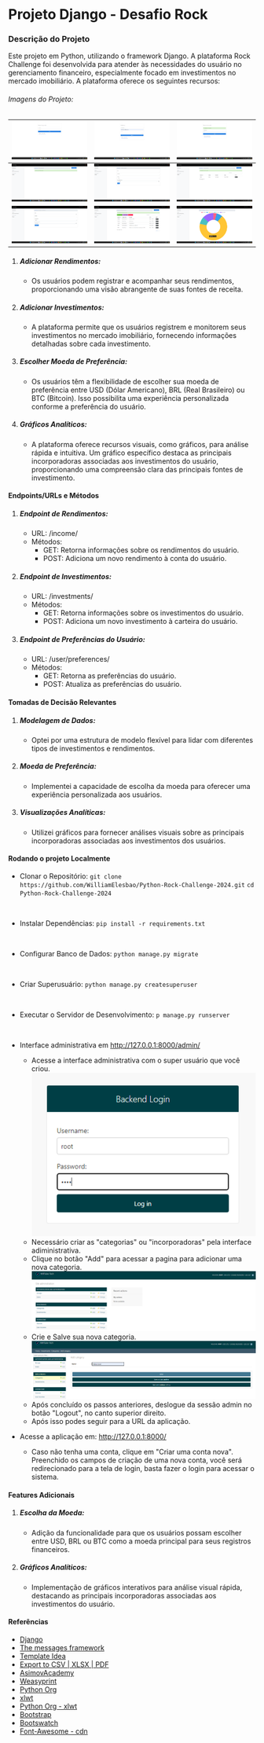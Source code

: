 # Projeto Django - Desafio Rock

### Descrição do Projeto

Este projeto em Python, utilizando o framework Django.
A plataforma Rock Challenge foi desenvolvida para atender às necessidades do usuário no gerenciamento financeiro, especialmente focado em investimentos no mercado imobiliário. A plataforma oferece os seguintes recursos:

###### Imagens do Projeto:
| ![Tela de Login](./rockchallenge/rockchallenge/static/img/00-login.png) | ![Tela de Cadastro](./rockchallenge/rockchallenge/static/img/01-register.png) | ![Tela de Login 2](./rockchallenge/rockchallenge/static/img/02-login-in.png) |
|-----|-----|-----|
| ![Boas vindas](./rockchallenge/rockchallenge/static/img/03-welcome.png) | ![Add renda](./rockchallenge/rockchallenge/static/img/04-add-income.png) | ![Salvar renda](./rockchallenge/rockchallenge/static/img/05-save-income.png) 
| ![Add Investimento](./rockchallenge/rockchallenge/static/img/06-add-invest.png) | ![Todos investimentos cadastrados](./rockchallenge/rockchallenge/static/img/07-all-invest.png) | ![Grafico de Investimentos](./rockchallenge/rockchallenge/static/img/08-grafico-invest.png)

1. ##### Adicionar Rendimentos:

    - Os usuários podem registrar e acompanhar seus rendimentos, proporcionando uma visão abrangente de suas fontes de receita.

2. ##### Adicionar Investimentos:

    - A plataforma permite que os usuários registrem e monitorem seus investimentos no mercado imobiliário, fornecendo informações detalhadas sobre cada investimento.

3. ##### Escolher Moeda de Preferência:

    - Os usuários têm a flexibilidade de escolher sua moeda de preferência entre USD (Dólar Americano), BRL (Real Brasileiro) ou BTC (Bitcoin). Isso possibilita uma experiência personalizada conforme a preferência do usuário.

4. ##### Gráficos Analíticos:

    - A plataforma oferece recursos visuais, como gráficos, para análise rápida e intuitiva. Um gráfico específico destaca as principais incorporadoras associadas aos investimentos do usuário, proporcionando uma compreensão clara das principais fontes de investimento.

#### Endpoints/URLs e Métodos
1. ##### Endpoint de Rendimentos:

    -   URL: /income/
    -   Métodos:
        - GET: Retorna informações sobre os rendimentos do usuário.
        - POST: Adiciona um novo rendimento à conta do usuário.

2. ##### Endpoint de Investimentos:

    -   URL: /investments/
    -   Métodos:
        - GET: Retorna informações sobre os investimentos do usuário.
        - POST: Adiciona um novo investimento à carteira do usuário.

3. ##### Endpoint de Preferências do Usuário:

    - URL: /user/preferences/
    - Métodos:
        - GET: Retorna as preferências do usuário.
        - POST: Atualiza as preferências do usuário.

#### Tomadas de Decisão Relevantes

1. ##### Modelagem de Dados:

    - Optei por uma estrutura de modelo flexível para lidar com diferentes tipos de investimentos e rendimentos.

2. #####  Moeda de Preferência:

    - Implementei a capacidade de escolha da moeda para oferecer uma experiência personalizada aos usuários.

3. ##### Visualizações Analíticas:

    - Utilizei gráficos para fornecer análises visuais sobre as principais incorporadoras associadas aos investimentos dos usuários.

#### Rodando o projeto Localmente
- Clonar o Repositório:
`git clone https://github.com/WilliamElesbao/Python-Rock-Challenge-2024.git`
`cd Python-Rock-Challenge-2024`
<br>

- Instalar Dependências:
`pip install -r requirements.txt`
<br>

- Configurar Banco de Dados:
`python manage.py migrate`
<br>

- Criar Superusuário:
`python manage.py createsuperuser`
<br>

- Executar o Servidor de Desenvolvimento:
`p manage.py runserver`
<br>

- Interface administrativa em http://127.0.0.1:8000/admin/
    - Acesse a interface administrativa com o super usuário que você criou.
    ![Tela de Login](./rockchallenge/rockchallenge/static/img/10-admin.png)
    -  Necessário criar as "categorias" ou "incorporadoras" pela interface adiministrativa.
    - Clique no botão "Add" para acessar a pagina para adicionar uma nova categoria.
    ![Tela de Login](./rockchallenge/rockchallenge/static/img/11-criar-cat.png)
    - Crie e Salve sua nova categoria.
    ![Tela de Login](./rockchallenge/rockchallenge/static/img/12-save-cat.png)
    - Após concluído os passos anteriores, deslogue da sessão admin no botão "Logout", no canto superior direito.
    - Após isso podes seguir para a URL da aplicação.

- Acesse a aplicação em: http://127.0.0.1:8000/
    -   Caso não tenha uma conta, clique em "Criar uma conta nova". Preenchido os campos de criação de uma nova conta, você será redirecionado para a tela de login, basta fazer o login para acessar o sistema.

#### Features Adicionais

1. ##### Escolha da Moeda:

    - Adição da funcionalidade para que os usuários possam escolher entre USD, BRL ou BTC como a moeda principal para seus registros financeiros.

2. ##### Gráficos Analíticos:

    - Implementação de gráficos interativos para análise visual rápida, destacando as principais incorporadoras associadas aos investimentos do usuário.

#### Referências
- [Django](https://www.djangoproject.com/)
- [The messages framework](https://docs.djangoproject.com/en/5.0/ref/contrib/messages/)
- [Template Idea](https://www.youtube.com/watch?v=n5bEi7QslcY)
- [Export to CSV | XLSX | PDF](https://www.youtube.com/@crycetruly)
- [AsimovAcademy](https://www.youtube.com/@AsimovAcademy)
- [Weasyprint](https://doc.courtbouillon.org/weasyprint/stable/first_steps.html#troubleshooting)
- [Python Org](https://www.python.org/)
- [xlwt](https://xlwt.readthedocs.io/en/latest/installation.html)
- [Python Org - xlwt](https://pypi.org/project/xlwt/)
- [Bootstrap](https://getbootstrap.com/)
- [Bootswatch](https://bootswatch.com/)
- [Font-Awesome - cdn](https://cdnjs.com/libraries/font-awesome)